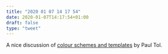 ```yaml
---
title: "2020 01 07 14 17 54"
date: 2020-01-07T14:17:54+01:00
draft: false
type: "tweet"
---
```

A nice discussion of [colour schemes and templates](https://personal.sron.nl/~pault/) by Paul Tol.
